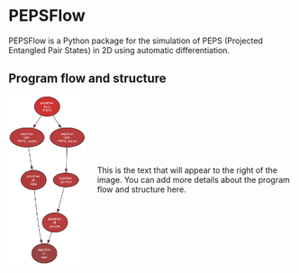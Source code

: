 # PEPSFlow

PEPSFlow is a Python package for the simulation of PEPS (Projected Entangled Pair States) in 2D using automatic differentiation.

## Program flow and structure

<div style="display: flex; align-items: center;">
  <img src="assets/pepsflow.svg" width="300" height="300"/>
  <div style="margin-left: 20px;">
    This is the text that will appear to the right of the image. You can add more details about the program flow and structure here.
  </div>
</div>
